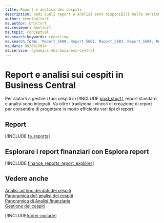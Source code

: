 ```yaml
---
title: Report e analisi dei cespiti
description: Vedi quali report e analisi sono disponibili nella versione standard di Business Central in modo da poter tenere traccia dei tuoi cespiti.
author: brentholtorf
ms.author: bholtorf
ms.reviewer: bholtorf
ms.topic: conceptual
ms.search.keywords: reporting
ms.search.form: 'Report_5600, Report_5601, Report_5603, Report_5604, Report_5605, Report_5606, Report_5607, Report_5608, Report_5610'
ms.date: 06/06/2024
ms.service: dynamics-365-business-central
---
```

# <a name="fixed-assets-reports-and-analytics-in-business-central"></a>Report e analisi sui cespiti in Business Central

Per aiutarti a gestire i tuoi cespiti in [!INCLUDE [prod_short](includes/prod_short.md)], report standard e analisi sono integrati. Va oltre i tradizionali vincoli di creazione di report per consentire di progettare in modo efficiente vari tipi di report.  

## <a name="reports"></a>Report

[!INCLUDE [fa_reports](includes/fa-reports-include.md)]

## <a name="explore-finance-reports-with-report-explorer"></a>Esplorare i report finanziari con Esplora report

[!INCLUDE [finance_reports_report_explorer](includes/finance-reports-report-explorer-include.md)]

## <a name="see-also"></a>Vedere anche

[Analisi ad hoc dei dati dei cespiti](ad-hoc-analysis-fa.md)  
[Panoramica dell'analisi dei cespiti](fa-analytics-overview.md)  
[Panoramica di Analisi finanziaria](bi.md)  
[Gestione dei cespiti](fa-manage.md)  

[!INCLUDE[footer-include](includes/footer-banner.md)]
